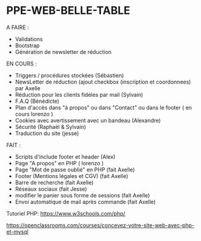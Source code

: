 # PPE-WEB-BELLE-TABLE

A FAIRE :

- Validations
- Bootstrap
- Génération de newsletter de réduction

EN COURS :

- Triggers / procédures stockées (Sébastien)
- NewsLetter de réduction (ajout checkbox (inscription et coordonnees) par Axelle
- Réduction pour les clients fidèles par mail (Sylvain)
- F.A.Q (Bénédicte)
- Plan d'accès dans "à propos" ou dans "Contact" ou dans le footer ( en cours lorenzo )
- Cookies avec avertissement avec un bandeau (Alexandre)
- Sécurité (Raphaël & Sylvain)
- Traduction du site (jesse)


FAIT :

- Scripts d'include footer et header (Alex)
- Page "A propos" en PHP ( lorenzo )
- Page "Mot de passe oublié" en PHP (fait Axelle)
- Footer (Mentions légales et CGV) (fait Axelle)
- Barre de recherche (fait Axelle)
- Réseaux sociaux  (fait Jesse)
- modifier le panier sous forme de sessions (fait Axelle)
- Envoi automatique de mail après commande (fait Axelle)

Tutoriel PHP:
https://www.w3schools.com/php/

https://openclassrooms.com/courses/concevez-votre-site-web-avec-php-et-mysql
